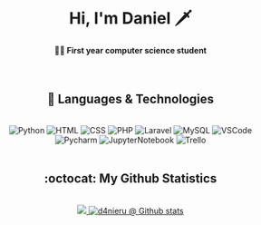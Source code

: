 <h1 align="center">Hi, I'm Daniel 🗡️</h1>
<h4 align="center">👨‍🎓 First year computer science student</h4>
<br>
<div align="center"><h2>🔮 Languages & Technologies</h2></div>
<br>
    <div align="center">
        <img alt="Python" src="https://img.shields.io/badge/python-3670A0?style=for-the-badge&logo=python&logoColor=ffdd54">
        <img alt="HTML" src="https://img.shields.io/badge/html5-%23E34F26.svg?style=for-the-badge&logo=html5&logoColor=white">
        <img alt="CSS" src="https://img.shields.io/badge/css3-%231572B6.svg?style=for-the-badge&logo=css3&logoColor=white">
        <img alt="PHP" src="https://img.shields.io/badge/php-%23777BB4.svg?style=for-the-badge&logo=php&logoColor=white">
        <img alt="Laravel" src="https://img.shields.io/badge/laravel-%23FF2D20.svg?style=for-the-badge&logo=laravel&logoColor=white">
        <img alt="MySQL" src="https://img.shields.io/badge/mysql-%2300f.svg?style=for-the-badge&logo=mysql&logoColor=white">
        <img alt="VSCode" src="https://img.shields.io/badge/Visual_Studio_Code-0078D4?style=for-the-badge&logo=visual%20studio%20code&logoColor=white">
        <img alt="Pycharm" src="https://img.shields.io/badge/PyCharm-000000.svg?&style=for-the-badge&logo=PyCharm&logoColor=white">
        <img alt="JupyterNotebook" src="https://img.shields.io/badge/jupyter-%23FA0F00.svg?style=for-the-badge&logo=jupyter&logoColor=white">
        <img alt="Trello" src="https://img.shields.io/badge/Trello-%23026AA7.svg?style=for-the-badge&logo=Trello&logoColor=white"></li>
    </div>
    <br>
<div align="center"><h2> :octocat: My Github Statistics </h2></div>
<br>
  <a href="https://github.com/d4nieru">
    <div align="center">
        <img src="https://github-readme-stats.vercel.app/api/top-langs/?username=d4nieru&layout=compact&theme=dark" />
        <img src="https://github-readme-stats.vercel.app/api?username=d4nieru&show_icons=true&theme=dark&line_height=28&count_private=true&include_all_commits=true" alt="d4nieru @ Github stats"/>
    </div>
</a>
